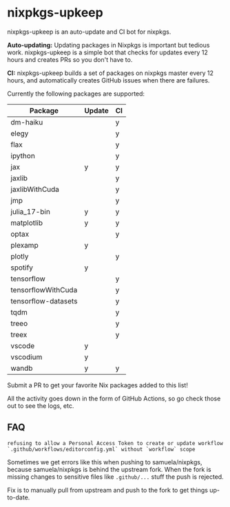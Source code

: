 # nixpkgs-upkeep

nixpkgs-upkeep is an auto-update and CI bot for nixpkgs.

**Auto-updating:** Updating packages in Nixpkgs is important but tedious work. nixpkgs-upkeep is a simple bot that checks for updates every 12 hours and creates PRs so you don't have to.

**CI:** nixpkgs-upkeep builds a set of packages on nixpkgs master every 12 hours, and automatically creates GitHub issues when there are failures.

Currently the following packages are supported:

| Package             | Update | CI  |
| ------------------- | ------ | --- |
| dm-haiku            |        | y   |
| elegy               |        | y   |
| flax                |        | y   |
| ipython             |        | y   |
| jax                 | y      | y   |
| jaxlib              |        | y   |
| jaxlibWithCuda      |        | y   |
| jmp                 |        | y   |
| julia_17-bin        | y      | y   |
| matplotlib          | y      | y   |
| optax               |        | y   |
| plexamp             | y      |     |
| plotly              |        | y   |
| spotify             | y      |     |
| tensorflow          |        | y   |
| tensorflowWithCuda  |        | y   |
| tensorflow-datasets |        | y   |
| tqdm                |        | y   |
| treeo               |        | y   |
| treex               |        | y   |
| vscode              | y      |     |
| vscodium            | y      |     |
| wandb               | y      | y   |

Submit a PR to get your favorite Nix packages added to this list!

All the activity goes down in the form of GitHub Actions, so go check those out to see the logs, etc.

## FAQ

```
refusing to allow a Personal Access Token to create or update workflow `.github/workflows/editorconfig.yml` without `workflow` scope
```

Sometimes we get errors like this when pushing to samuela/nixpkgs, because samuela/nixpkgs is behind the upstream fork. When the fork is missing changes to sensitive files like `.github/...` stuff the push is rejected.

Fix is to manually pull from upstream and push to the fork to get things up-to-date.
